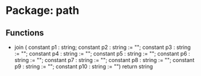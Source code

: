 # Package: path

## Functions
- join <font id="function_arguments">( constant p1 : string; constant p2 : string := ""; constant p3 : string := ""; constant p4 : string := ""; constant p5 : string := ""; constant p6 : string := ""; constant p7 : string := ""; constant p8 : string := ""; constant p9 : string := ""; constant p10 : string := "") </font> <font id="function_return">return string </font>
